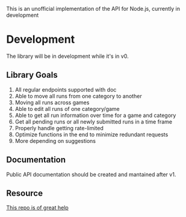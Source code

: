This is an unofficial implementation of the API for Node.js, currently in development

# Development

The library will be in development while it's in v0.

## Library Goals

1. All regular endpoints supported with doc
2. Able to move all runs from one category to another
3. Moving all runs across games
4. Able to edit all runs of one category/game
5. Able to get all run information over time for a game and category
6. Get all pending runs or all newly submitted runs in a time frame
7. Properly handle getting rate-limited
8. Optimize functions in the end to minimize redundant requests
9. More depending on suggestions

## Documentation

Public API documentation should be created and mantained after v1.

## Resource

[This repo is of great help](https://github.com/ManicJamie/speedruncom-apiv2-docs)